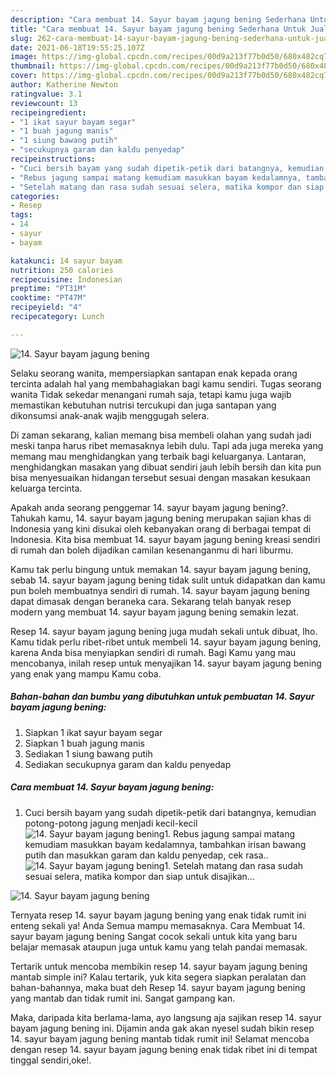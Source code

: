 ```yaml
---
description: "Cara membuat 14. Sayur bayam jagung bening Sederhana Untuk Jualan"
title: "Cara membuat 14. Sayur bayam jagung bening Sederhana Untuk Jualan"
slug: 262-cara-membuat-14-sayur-bayam-jagung-bening-sederhana-untuk-jualan
date: 2021-06-18T19:55:25.107Z
image: https://img-global.cpcdn.com/recipes/00d9a213f77b0d50/680x482cq70/14-sayur-bayam-jagung-bening-foto-resep-utama.jpg
thumbnail: https://img-global.cpcdn.com/recipes/00d9a213f77b0d50/680x482cq70/14-sayur-bayam-jagung-bening-foto-resep-utama.jpg
cover: https://img-global.cpcdn.com/recipes/00d9a213f77b0d50/680x482cq70/14-sayur-bayam-jagung-bening-foto-resep-utama.jpg
author: Katherine Newton
ratingvalue: 3.1
reviewcount: 13
recipeingredient:
- "1 ikat sayur bayam segar"
- "1 buah jagung manis"
- "1 siung bawang putih"
- "secukupnya garam dan kaldu penyedap"
recipeinstructions:
- "Cuci bersih bayam yang sudah dipetik-petik dari batangnya, kemudian potong-potong jagung menjadi kecil-kecil"
- "Rebus jagung sampai matang kemudiam masukkan bayam kedalamnya, tambahkan irisan bawang putih dan masukkan garam dan kaldu penyedap, cek rasa.."
- "Setelah matang dan rasa sudah sesuai selera, matika kompor dan siap untuk disajikan..."
categories:
- Resep
tags:
- 14
- sayur
- bayam

katakunci: 14 sayur bayam 
nutrition: 250 calories
recipecuisine: Indonesian
preptime: "PT31M"
cooktime: "PT47M"
recipeyield: "4"
recipecategory: Lunch

---
```



![14. Sayur bayam jagung bening](https://img-global.cpcdn.com/recipes/00d9a213f77b0d50/680x482cq70/14-sayur-bayam-jagung-bening-foto-resep-utama.jpg)

Selaku seorang wanita, mempersiapkan santapan enak kepada orang tercinta adalah hal yang membahagiakan bagi kamu sendiri. Tugas seorang  wanita Tidak sekedar menangani rumah saja, tetapi kamu juga wajib memastikan kebutuhan nutrisi tercukupi dan juga santapan yang dikonsumsi anak-anak wajib menggugah selera.

Di zaman  sekarang, kalian memang bisa membeli olahan yang sudah jadi meski tanpa harus ribet memasaknya lebih dulu. Tapi ada juga mereka yang memang mau menghidangkan yang terbaik bagi keluarganya. Lantaran, menghidangkan masakan yang dibuat sendiri jauh lebih bersih dan kita pun bisa menyesuaikan hidangan tersebut sesuai dengan masakan kesukaan keluarga tercinta. 



Apakah anda seorang penggemar 14. sayur bayam jagung bening?. Tahukah kamu, 14. sayur bayam jagung bening merupakan sajian khas di Indonesia yang kini disukai oleh kebanyakan orang di berbagai tempat di Indonesia. Kita bisa membuat 14. sayur bayam jagung bening kreasi sendiri di rumah dan boleh dijadikan camilan kesenanganmu di hari liburmu.

Kamu tak perlu bingung untuk memakan 14. sayur bayam jagung bening, sebab 14. sayur bayam jagung bening tidak sulit untuk didapatkan dan kamu pun boleh membuatnya sendiri di rumah. 14. sayur bayam jagung bening dapat dimasak dengan beraneka cara. Sekarang telah banyak resep modern yang membuat 14. sayur bayam jagung bening semakin lezat.

Resep 14. sayur bayam jagung bening juga mudah sekali untuk dibuat, lho. Kamu tidak perlu ribet-ribet untuk membeli 14. sayur bayam jagung bening, karena Anda bisa menyiapkan sendiri di rumah. Bagi Kamu yang mau mencobanya, inilah resep untuk menyajikan 14. sayur bayam jagung bening yang enak yang mampu Kamu coba.

<!--inarticleads1-->

##### Bahan-bahan dan bumbu yang dibutuhkan untuk pembuatan 14. Sayur bayam jagung bening:

1. Siapkan 1 ikat sayur bayam segar
1. Siapkan 1 buah jagung manis
1. Sediakan 1 siung bawang putih
1. Sediakan secukupnya garam dan kaldu penyedap




<!--inarticleads2-->

##### Cara membuat 14. Sayur bayam jagung bening:

1. Cuci bersih bayam yang sudah dipetik-petik dari batangnya, kemudian potong-potong jagung menjadi kecil-kecil
<img src="https://img-global.cpcdn.com/steps/fcd5422068ee5e37/160x128cq70/14-sayur-bayam-jagung-bening-langkah-memasak-1-foto.jpg" alt="14. Sayur bayam jagung bening">1. Rebus jagung sampai matang kemudiam masukkan bayam kedalamnya, tambahkan irisan bawang putih dan masukkan garam dan kaldu penyedap, cek rasa..
<img src="https://img-global.cpcdn.com/steps/c1483582338c55e4/160x128cq70/14-sayur-bayam-jagung-bening-langkah-memasak-2-foto.jpg" alt="14. Sayur bayam jagung bening">1. Setelah matang dan rasa sudah sesuai selera, matika kompor dan siap untuk disajikan...
<img src="https://img-global.cpcdn.com/steps/7ba32c5c7de9aca8/160x128cq70/14-sayur-bayam-jagung-bening-langkah-memasak-3-foto.jpg" alt="14. Sayur bayam jagung bening">



Ternyata resep 14. sayur bayam jagung bening yang enak tidak rumit ini enteng sekali ya! Anda Semua mampu memasaknya. Cara Membuat 14. sayur bayam jagung bening Sangat cocok sekali untuk kita yang baru belajar memasak ataupun juga untuk kamu yang telah pandai memasak.

Tertarik untuk mencoba membikin resep 14. sayur bayam jagung bening mantab simple ini? Kalau tertarik, yuk kita segera siapkan peralatan dan bahan-bahannya, maka buat deh Resep 14. sayur bayam jagung bening yang mantab dan tidak rumit ini. Sangat gampang kan. 

Maka, daripada kita berlama-lama, ayo langsung aja sajikan resep 14. sayur bayam jagung bening ini. Dijamin anda gak akan nyesel sudah bikin resep 14. sayur bayam jagung bening mantab tidak rumit ini! Selamat mencoba dengan resep 14. sayur bayam jagung bening enak tidak ribet ini di tempat tinggal sendiri,oke!.

